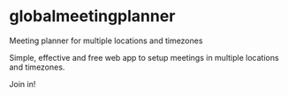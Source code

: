 # globalmeetingplanner
Meeting planner for multiple locations and timezones

Simple, effective and free web app to setup meetings in multiple locations and timezones.

Join in!
